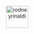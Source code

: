 <p align="center">
  <a href="#">
    <img alt="rodneyrinaldi" src="http://rodneyrinaldi.com/rr-logo.png" width="60" />
  </a>
</p>